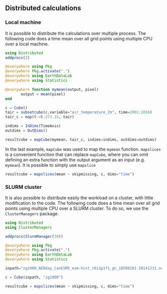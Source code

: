 ## Distributed calculations

### Local machine

It is possible to distribute the calculations over multiple process. The following code does a time mean over all grid points using multiple CPU over a local machine.

````julia
using Distributed
addprocs(2)

@everywhere using Pkg
@everywhere Pkg.activate(".")
@everywhere using EarthDataLab
@everywhere using Statistics

@everywhere function mymean(output, pixel)
       output = mean(pixel)
end

c = Cube()
tair = subsetcube(c,variable="air_temperature_2m", time=2001:2016)
tair_c = map(t->t-273.15, tair)

indims = InDims(TimeAxis)
outdims = OutDims()

resultcube = mapCube(mymean, tair_c, indims=indims, outdims=outdims)
````

In the last example, `mapCube` was used to map the `mymean` function. `mapslices` is a convenient function that can replace `mapCube`, where you can omit defining an extra function with the output argument as an input (e.g. `mymean`). It is possible to simply use `mapslice`

```julia
resultcube = mapslices(mean ∘ skipmissing, c, dims="time")
```

### SLURM cluster

It is also possible to distribute easily the workload on a cluster, with little modification to the code. The following code does a time mean over all grid points using multiple CPU over a SLURM cluster. To do so, we use the `ClusterManagers` package.

```julia
using Distributed
using ClusterManagers

addprocs(SlurmManager(10))

@everywhere using Pkg
@everywhere Pkg.activate(".")
@everywhere using EarthDataLab
@everywhere using Statistics

inpath="zg1000_AERday_CanESM5_esm-hist_r6i1p1f1_gn_18500101-20141231.nc"

c = Cube(inpath, "zg1000")

resultcube = mapslices(mean ∘ skipmissing, c, dims="time")
```
